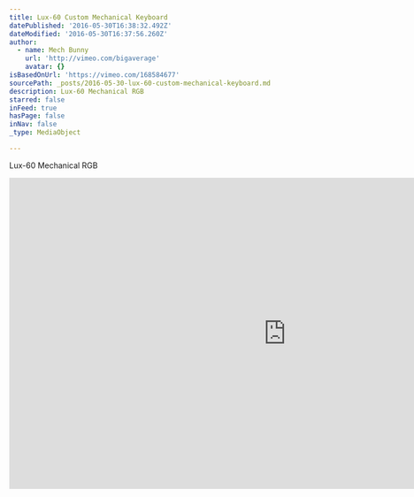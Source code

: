 ```yaml
---
title: Lux-60 Custom Mechanical Keyboard
datePublished: '2016-05-30T16:38:32.492Z'
dateModified: '2016-05-30T16:37:56.260Z'
author:
  - name: Mech Bunny
    url: 'http://vimeo.com/bigaverage'
    avatar: {}
isBasedOnUrl: 'https://vimeo.com/168584677'
sourcePath: _posts/2016-05-30-lux-60-custom-mechanical-keyboard.md
description: Lux-60 Mechanical RGB
starred: false
inFeed: true
hasPage: false
inNav: false
_type: MediaObject

---
```

Lux-60 Mechanical RGB

<iframe src="https://cdn.embedly.com/widgets/media.html?src=https%3A%2F%2Fplayer.vimeo.com%2Fvideo%2F168584677&amp;url=https%3A%2F%2Fvimeo.com%2F168584677&amp;image=http%3A%2F%2Fi.vimeocdn.com%2Fvideo%2F573111721_1280.jpg&amp;key=b7d04c9b404c499eba89ee7072e1c4f7&amp;type=text%2Fhtml&amp;schema=vimeo" width="1000" height="563" scrolling="no" frameborder="0" allowfullscreen="" style=""></iframe>